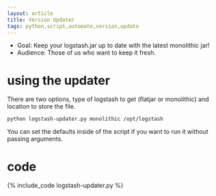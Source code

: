 ```yaml
---
layout: article
title: Version Updater
tags: python,script,automate,version,update
---
```


* Goal: Keep your logstash.jar up to date with the latest monolithic jar!
* Audience: Those of us who want to keep it fresh.

# using the updater

There are two options, type of logstash to get (flatjar or monolithic) and location to store the file.

    python logstash-updater.py monolithic /opt/logstash

You can set the defaults inside of the script if you want to run it without passing arguments.

# code

{% include_code logstash-updater.py %}
